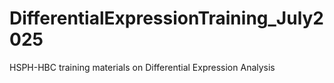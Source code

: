 # DifferentialExpressionTraining_July2025
HSPH-HBC training materials on Differential Expression Analysis
